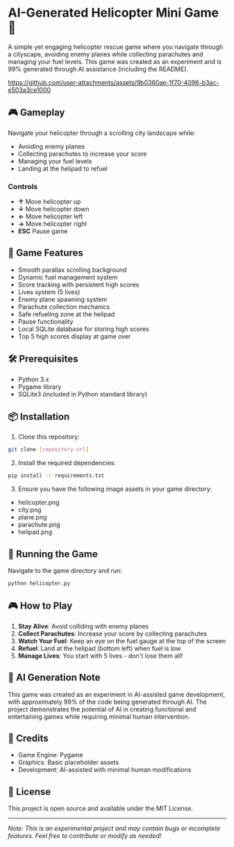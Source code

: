 # AI-Generated Helicopter Mini Game 🚁

A simple yet engaging helicopter rescue game where you navigate through a cityscape, avoiding enemy planes while collecting parachutes and managing your fuel levels. This game was created as an experiment and is 99% generated through AI assistance (including the README).

https://github.com/user-attachments/assets/9b0360ae-1f70-4096-b3ac-e503a3ce1000

## 🎮 Gameplay

Navigate your helicopter through a scrolling city landscape while:
- Avoiding enemy planes
- Collecting parachutes to increase your score
- Managing your fuel levels
- Landing at the helipad to refuel

### Controls

- **↑** Move helicopter up
- **↓** Move helicopter down
- **←** Move helicopter left
- **→** Move helicopter right
- **ESC** Pause game

## 🎯 Game Features

- Smooth parallax scrolling background
- Dynamic fuel management system
- Score tracking with persistent high scores
- Lives system (5 lives)
- Enemy plane spawning system
- Parachute collection mechanics
- Safe refueling zone at the helipad
- Pause functionality
- Local SQLite database for storing high scores
- Top 5 high scores display at game over

## 🛠️ Prerequisites

- Python 3.x
- Pygame library
- SQLite3 (included in Python standard library)

## 📦 Installation

1. Clone this repository:
```bash
git clone [repository-url]
```

2. Install the required dependencies:
```bash
pip install -r requirements.txt
```

3. Ensure you have the following image assets in your game directory:
- helicopter.png
- city.png
- plane.png
- parachute.png
- helipad.png

## 🚀 Running the Game

Navigate to the game directory and run:
```bash
python helicopter.py
```

## 🎮 How to Play

1. **Stay Alive**: Avoid colliding with enemy planes
2. **Collect Parachutes**: Increase your score by collecting parachutes
3. **Watch Your Fuel**: Keep an eye on the fuel gauge at the top of the screen
4. **Refuel**: Land at the helipad (bottom left) when fuel is low
5. **Manage Lives**: You start with 5 lives - don't lose them all!

## 🤖 AI Generation Note

This game was created as an experiment in AI-assisted game development, with approximately 99% of the code being generated through AI. 
The project demonstrates the potential of AI in creating functional and entertaining games while requiring minimal human intervention.

## 🎨 Credits

- Game Engine: Pygame
- Graphics: Basic placeholder assets
- Development: AI-assisted with minimal human modifications

## 📝 License

This project is open source and available under the MIT License.

---

*Note: This is an experimental project and may contain bugs or incomplete features. Feel free to contribute or modify as needed!*